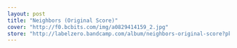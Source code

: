 ```yaml
---
layout: post
title: "Neighbors (Original Score)"
cover: "http://f0.bcbits.com/img/a0829414159_2.jpg"
store: "http://labelzero.bandcamp.com/album/neighbors-original-score?pk=170"
---
```

